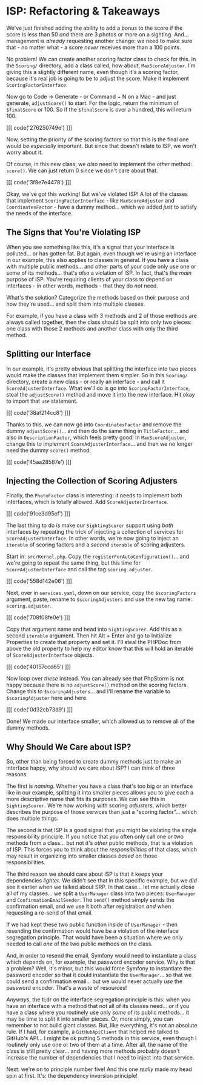 # ISP: Refactoring & Takeaways

We've just finished adding the ability to add a bonus to the score if the score is
less than 50 *and* there are 3 photos or more on a sighting. And... management is
*already* requesting another change: we need to make sure that - no matter what -
a score *never* receives more than a 100 points.

No problem! We can create another scoring factor class to check for this. In the
`Scoring/` directory, add a class called, how about, `MaxScoreAdjuster`. I'm giving
this a slightly different name, even though it's a scoring factor, because it's
real job is going to be to adjust the score. Make it implement
`ScoringFactorInterface`.

Now go to Code -> Generate - or Command + N on a Mac - and just generate,
`adjustScore()` to start. For the logic, return the minimum of `$finalScore`
or 100. So if the `$finalScore` is over a hundred, this will return 100.

[[[ code('276250749e') ]]]

Now, setting the priority of the scoring factors so that this is the final one
would be *especially* important. But since that doesn't relate to ISP, we won't
worry about it.

Of course, in this new class, we *also* need to implement the *other* method:
`score()`. We can just return 0 since we don't care about that.

[[[ code('3f8e7e4478') ]]]

Okay, we've got this working! But we've violated ISP! A lot of the classes that
implement `ScoringFactorInterface` - like `MaxScoreAdjuster` and `CoordinatesFactor` -
have a dummy method... which we added *just* to satisfy the needs of the interface.

## The Signs that You're Violating ISP

When you see something like this, it's a signal that your interface is polluted...
or has gotten fat. But again, even though we're using an interface in our example,
this also applies to classes in general. If you have a class with multiple public
methods... and other parts of your code only use one or some of its methods...
that's *also* a violation of ISP. In fact, that's the *main* purpose of ISP. You're
requiring clients of your class to depend on interfaces - in other words, methods -
that they do *not* need.

What's the solution? Categorize the methods based on their purpose and how they're
used... and split them into multiple classes.

For example, if you have a class with 3 methods and 2 of those methods are always
called together, then the class should be split into only two pieces: one class with
those 2 methods and another class with only the third method.

## Splitting our Interface

In our example, it's pretty obvious that splitting the interface into two pieces
would make the classes that implement them simpler. So in this `Scoring/` directory,
create a new class - or really an interface - and call it `ScoreAdjusterInterface`.
What we'll do is go into `ScoringFactorInterface`, steal the `adjustScore()` method
and move it into the new interface. Hit okay to import that `use` statement.

[[[ code('38af214cc8') ]]]

Thanks to this, we can now go into `CoordinatesFactor` and remove the dummy
`adjustScore()`... and then do the same thing in `TitleFactor`... and also in
`DescriptionFactor`, which feels pretty good! In `MaxScoreAdjuster`, change this
to implement `ScoreAdjusterInterface`... and then we no longer need the dummy
`score()` method.

[[[ code('45aa28587e') ]]]

## Injecting the Collection of Scoring Adjusters

Finally, the `PhotoFactor` class is interesting: it needs to implement both
interfaces, which is totally allowed. Add `ScoreAdjusterInterface`.

[[[ code('91ce3d95ef') ]]]

The last thing to do is make our `SightingScorer` support using *both* interfaces
by repeating the trick of injecting a collection of services for
`ScoreAdjusterInterface`. In other words, we're now going to inject an `iterable`
of scoring factors and a *second* `iterable` of scoring adjusters.

Start in: `src/Kernel.php`. Copy the `registerForAutoConfiguration()`... and we're
going to repeat the same thing, but this time for `ScoreAdjusterInterface` and
call the tag `scoring.adjuster`.

[[[ code('558d142e06') ]]]

Next, over in `services.yaml`, down on our service, copy the `$scoringFactors`
argument, paste, rename to `$scoringAdjusters` and use the new tag name:
`scoring.adjuster`.

[[[ code('708f08fe0e') ]]]

Copy that argument name and head into `SightingScorer`. Add this as a second
`iterable` argument. Then hit Alt + Enter and go to Initialize Properties
to create that property and set it. I'll steal the PHPDoc from above the old
property to help my editor know that this will hold an iterable of
`ScoreAdjusterInterface` objects.

[[[ code('40157ccd65') ]]]

Now loop over *these* instead. You can already see that PhpStorm is not happy
because there is no `adjustScore()` method on the scoring factors. Change this
to `$scoringAdjusters`... and I'll rename the variable to `$scoringAdjuster` here
and here.

[[[ code('0d32cb73d9') ]]]

Done! We made our interface smaller, which allowed us to remove all of the dummy
methods.

## Why Should We Care about ISP?

So, other than being forced to create dummy methods just to make an interface happy,
why should we care about ISP? I can think of three reasons.

The first is *naming*. Whether you have a class that's too big or an interface like
in our example, splitting it into smaller pieces allows you to give each a more
descriptive name that fits its purposes. We can see this in `SightingScorer`.
We're now working with scoring *adjusters*, which better describes the purpose of
those services than just a "scoring factor"... which does multiple things.

The second is that ISP is a good signal that you might be violating the single
responsibility principle. If you notice that you often only call one or two methods
from a class... but not it's *other* public methods, that is a violation of ISP.
This forces you to think about the *responsibilities* of that class, which may
result in organizing into smaller classes *based* on those responsibilities.

The third reason we should care about ISP is that it keeps your dependencies
*lighter*. We didn't see that in *this* specific example, but we *did* see it
earlier when we talked about SRP. In that case... let me actually close all of my
classes... we split a `UserManager` class into two pieces: `UserManager` and
`ConfirmationEmailSender`. The `send()` method simply sends the confirmation email,
and we use it both after registration *and* when requesting a re-send of that
email.

If we had kept these two public function inside of `UserManager` - then resending
the confirmation would have be a violation of the interface segregation principle.
That would have been a situation where we only needed to call *one* of the two
public methods on the class.

And, in order to resend the email, Symfony would need to instantiate a class
which depends on, for example, the password encoder service. Why is that a problem?
Well, it's minor, but this would force Symfony to instantiate the password encoder
so that it could instantiate the `UserManager`... so that we could send a confirmation
email... but we would never actually *use* the password encoder. That's a waste
of resources!

*Anyways*, the tl;dr on the interface segregation principle is this: when you have
an interface with a method that not all of its classes need... *or* if you have
a class where you routinely use only *some* of its public methods... it may be time
to split it into smaller pieces. Or, more simply, you can remember to not build
giant classes. But, like everything, it's not an absolute rule. If I had, for example,
a `GitHubApiClient` that helped me talked to GitHub's API... I might be ok putting
5 methods in this service, even though I routinely only use one or two of them
at a time. After all, the name of the class is still pretty clear... and having
more methods probably doesn't increase the number of dependencies that I need
to inject into that service.

Next: we're on to principle number five! And this one *really* made my head spin
at first. It's: the dependency inversion principle!
